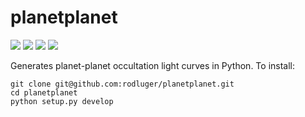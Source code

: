 # planetplanet
<p><a href="https://travis-ci.com/rodluger/planetplanet"><img src="https://travis-ci.com/rodluger/planetplanet.svg?token=jABaFLLgJNHTWSqkT7CM&branch=master"/></a>
<a href="https://raw.githubusercontent.com/rodluger/everest/master/LICENSE"><img src="https://img.shields.io/badge/license-GNU-3399ff.svg?style=flat"/></a>
<a href="#"><img src="https://img.shields.io/badge/read-the_paper-ff69b4.svg?style=flat"/></a>
<a href="http://staff.washington.edu/rodluger/planetplanet/index.html"><img src="https://img.shields.io/badge/read-the_docs-blue.svg?style=flat"/></a>
</p>
Generates planet-planet occultation light curves in Python. To install:

```
git clone git@github.com:rodluger/planetplanet.git
cd planetplanet
python setup.py develop
```
